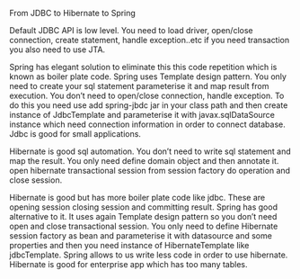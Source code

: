 From JDBC to Hibernate to Spring

Default JDBC API is low level. You need to load driver, open/close connection, create statement, handle exception..etc if you need transaction you also need to use JTA.

Spring has elegant solution to eliminate this this code repetition which is known as boiler plate code. Spring uses Template design pattern. You only need to create your sql statement parameterise it and map result from execution. You don’t need to open/close connection, handle exception. 
To do this you need use add spring-jbdc jar in your class path and then create instance of JdbcTemplate and parameterise it with javax.sqlDataSource instance which need connection information in order to connect database.
Jdbc is good for small applications.

Hibernate is good sql automation. You don’t need to write sql statement and map the result. You only need define domain object and then annotate it. open hibernate transactional session from session factory do operation and close session.

Hibernate is good but has more boiler plate code like jdbc. These are opening session closing session and committing result. Spring has good alternative to it. It uses again Template design pattern so you don’t need open and close transactional session. 
You only need to define Hibernate session factory as bean and parameterise it with datasource and some properties and then you need instance of HibernateTemplate like jdbcTemplate. Spring allows to us write less code in order to use hibernate.
Hibernate is good for enterprise app which has too many tables.

  
